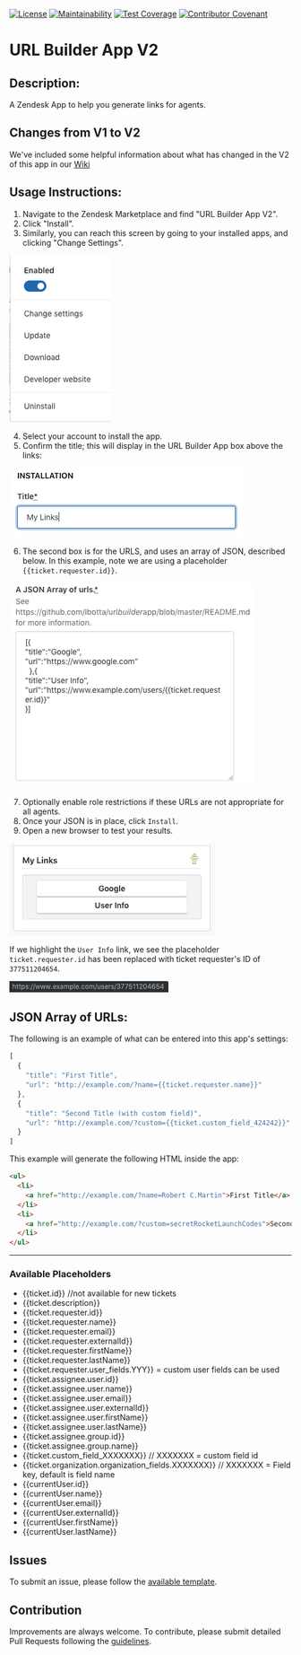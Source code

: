 [![License](https://img.shields.io/badge/License-Apache%202.0-blue.svg)](LICENSE)
[![Maintainability](https://api.codeclimate.com/v1/badges/ae9af0fae166c51f8f8a/maintainability)](https://codeclimate.com/repos/5d9242ca2d833400b1000180/maintainability)
[![Test Coverage](https://api.codeclimate.com/v1/badges/ae9af0fae166c51f8f8a/test_coverage)](https://codeclimate.com/repos/5d9242ca2d833400b1000180/test_coverage)
[![Contributor Covenant](https://img.shields.io/badge/Contributor%20Covenant-v1.4%20adopted-ff69b4.svg)](.github/CODE_OF_CONDUCT.md)

# URL Builder App V2

## Description:

A Zendesk App to help you generate links for agents.

## Changes from V1 to V2
We've included some helpful information about what has changed in the V2 of this app in our [Wiki](https://github.com/Ibotta/url_builder_app/wiki/Changes-from-V1-to-V2)

## Usage Instructions:

1. Navigate to the Zendesk Marketplace and find "URL Builder App V2".
2. Click "Install".
3. Similarly, you can reach this screen by going to your installed apps, and clicking "Change Settings".

![change-settings](assets/change-settings.png)

4. Select your account to install the app.
5. Confirm the title; this will display in the URL Builder App box above the links:

![installation-title](assets/installation-title.png)

6. The second box is for the URLS, and uses an array of JSON, described below. In this example, note we are using a placeholder `{{ticket.requester.id}}`.

![json-array-of-urls](assets/json-array-of-urls.png)

7. Optionally enable role restrictions if these URLs are not appropriate for all agents.
8. Once your JSON is in place, click `Install`.
9. Open a new browser to test your results.

![links](assets/links.png)

If we highlight the `User Info` link, we see the placeholder `ticket.requester.id` has been replaced with ticket requester's ID of `377511204654`.

![example-url](assets/example-url.png)

## JSON Array of URLs:

The following is an example of what can be entered into this app's settings:

```javascript
[
  {
    "title": "First Title",
    "url": "http://example.com/?name={{ticket.requester.name}}"
  },
  {
    "title": "Second Title (with custom field)",
    "url": "http://example.com/?custom={{ticket.custom_field_424242}}"
  }
]

```
This example will generate the following HTML inside the app:
```html
<ul>
  <li>
    <a href="http://example.com/?name=Robert C.Martin">First Title</a>
  </li>
  <li>
    <a href="http://example.com/?custom=secretRocketLaunchCodes">Second Title (with custom field)</a>
  </li>
</ul>
```

----
### Available Placeholders
* {{ticket.id}} //not available for new tickets
* {{ticket.description}}
* {{ticket.requester.id}}
* {{ticket.requester.name}}
* {{ticket.requester.email}}
* {{ticket.requester.externalId}}
* {{ticket.requester.firstName}}
* {{ticket.requester.lastName}}
* {{ticket.requester.user_fields.YYY}} = custom user fields can be used
* {{ticket.assignee.user.id}}
* {{ticket.assignee.user.name}}
* {{ticket.assignee.user.email}}
* {{ticket.assignee.user.externalId}}
* {{ticket.assignee.user.firstName}}
* {{ticket.assignee.user.lastName}}
* {{ticket.assignee.group.id}}
* {{ticket.assignee.group.name}}
* {{ticket.custom_field_XXXXXXX}} // XXXXXXX = custom field id
* {{ticket.organization.organization_fields.XXXXXXX}} // XXXXXXX = Field key, default is field name
* {{currentUser.id}}
* {{currentUser.name}}
* {{currentUser.email}}
* {{currentUser.externalId}}
* {{currentUser.firstName}}
* {{currentUser.lastName}}

## Issues
To submit an issue, please follow the [available template](/.github/ISSUE_TEMPLATE.md).

## Contribution

Improvements are always welcome. To contribute, please submit detailed Pull Requests following the [guidelines](/.github/CONTRIBUTING.md).